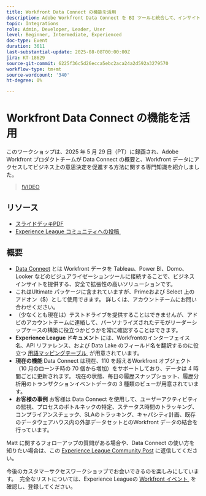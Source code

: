 ```yaml
---
title: Workfront Data Connect の機能を活用
description: Adobe Workfront Data Connect を BI ツールと統合して、インサイトを解放し、パフォーマンスを追跡し、よりスマートなビジネス上の意思決定を推進する方法について説明します。
topic: Integrations
role: Admin, Developer, Leader, User
level: Beginner, Intermediate, Experienced
doc-type: Event
duration: 3611
last-substantial-update: 2025-08-08T00:00:00Z
jira: KT-18629
source-git-commit: 6225f36c5d26ecca5ebc2aca24a2d592a3279570
workflow-type: tm+mt
source-wordcount: '340'
ht-degree: 0%

---
```



# Workfront Data Connect の機能を活用

このワークショップは、2025 年 5 月 29 日（PT）に録画され、Adobe Workfront プロダクトチームが Data Connect の概要と、Workfront データにアクセスしてビジネス上の意思決定を促進する方法に関する専門知識を紹介しました。

>[!VIDEO](https://video.tv.adobe.com/v/3469965/?learn=on&enablevpops)

## リソース

* [&#x200B; スライドデッキPDF](https://workfront-experience.s3.us-west-2.amazonaws.com/Training/Guides/Customer+Success+at+Scale/Slide+Deck+-+Adobe+Workfront+Data+Connect+052925.pdf)
* [Experience League コミュニティへの投稿 &#x200B;](https://experienceleaguecommunities.adobe.com/t5/workfront-discussions/event-follow-up-unlock-the-power-of-workfront-data-connect/td-p/756725?profile.language=ja)

## 概要

* [Data Connect](https://experienceleague.adobe.com/ja/docs/workfront/using/reporting/data-lake/data-lake-overview) とは Workfront データを Tableau、Power BI、Domo、Looker などのビジュアライゼーションツールに接続することで、ビジネスインサイトを提供する、安全で拡張性の高いソリューションです。
* これはUltimate パッケージに含まれていますが、Primeおよび Select 上のアドオン（$）として使用できます。 詳しくは、アカウントチームにお問い合わせください。
* （少なくとも現在は）テストドライブを提供することはできませんが、アドビのアカウントチームに連絡して、パーソナライズされたデモがリーダーシップケースの構築に役立つかどうかを常に確認することはできます。
* **Experience League ドキュメント** には、Workfrontのインターフェイス名、API リファレンス、および Data Lake のフィールド名を翻訳するのに役立つ [&#x200B; 用語マッピングテーブル &#x200B;](https://experienceleague.adobe.com/ja/docs/workfront/using/reporting/data-lake/data-dictionary) が用意されています。
* **現在の機能** Data Connect は現在、110 を超えるWorkfront オブジェクト（10 月のローンチ時の 70 個から増加）をサポートしており、データは 4 時間ごとに更新されます。 現在の状態、毎日の履歴スナップショット、履歴分析用のトランザクションイベントデータの 3 種類のビューが用意されています。
* **お客様の事例** お客様は Data Connect を使用して、ユーザーアクティビティの監視、プロセスのボトルネックの特定、ステータス時間のトラッキング、コンプライアンスチェック、SLAのトラッキング、キャパシティ計画、既存のデータウェアハウス内の外部データセットとのWorkfront データの結合を行っています。 

Matt に関するフォローアップの質問がある場合や、Data Connect の使い方を知りたい場合は、この [Experience League Community Post](https://experienceleaguecommunities.adobe.com/t5/workfront-discussions/event-follow-up-unlock-the-power-of-workfront-data-connect/td-p/756725?profile.language=ja) に返信してください。


今後のカスタマーサクセスワークショップでお会いできるのを楽しみにしています。  完全なリストについては、Experience Leagueの [Workfront イベント &#x200B;](https://experienceleague.adobe.com/events/?lang=ja&filters=Workfront) を確認し、登録してください。


